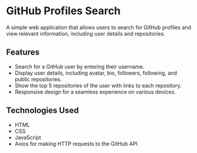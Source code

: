# GitHub Profiles Search

A simple web application that allows users to search for GitHub profiles and view relevant information, including user details and repositories.

## Features

- Search for a GitHub user by entering their username.
- Display user details, including avatar, bio, followers, following, and public repositories.
- Show the top 5 repositories of the user with links to each repository.
- Responsive design for a seamless experience on various devices.

## Technologies Used

- HTML
- CSS
- JavaScript
- Axios for making HTTP requests to the GitHub API
